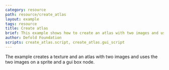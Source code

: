 ```yaml
---
category: resource
path: resource/create_atlas
layout: example
tags: resource
title: Create atlas
brief: This example shows how to create an atlas with two images and use it on a sprite and in a gui
author: Defold Foundation
scripts: create_atlas.script, create_atlas.gui_script
---
```


The example creates a texture and an atlas with two images and uses the two images on a sprite and a gui box node.